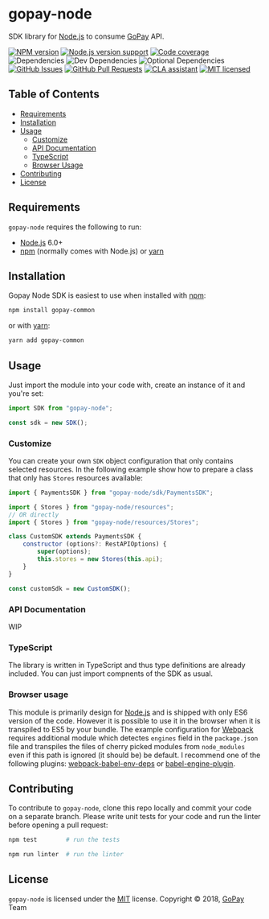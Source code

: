 [node]: https://nodejs.org/
[npm]: https://www.npmjs.com/
[yarn]: https://yarnpkg.com/
[webpack]: https://webpack.js.org/

[gopay-url]: https://gopay.jp/
[npm-url]: https://www.npmjs.com/package/gopay-node
[github-url]: https://github.com/gyro-n/gopay-node/
[github-issues-url]: https://github.com/gyro-n/gopay-node/issues
[github-pr-url]: https://github.com/gyro-n/gopay-node/pulls
[coveralls-url]: https://coveralls.io/github/gyro-n/gopay-node?branch=0.6.4
[license-url]: https://github.com/gyro-n/gopay-node/blob/master/LICENSE
[cla-url]: https://cla-assistant.io/gyro-n/gopay-node

[shield-node]: https://img.shields.io/node/v/gopay-node.svg
[shield-npm]: https://img.shields.io/npm/v/gopay-node.svg
[shield-downloads]: https://img.shields.io/npm/dm/gopay-node.svg
[shield-license]: https://img.shields.io/npm/l/gopay-node.svg
[shield-dependencies]: https://img.shields.io/david/gyro-n/gopay-node.svg
[shield-devDependencies]: https://img.shields.io/david/dev/gyro-n/gopay-node.svg
[shield-optionalDependencies]: https://img.shields.io/david/optional/gyro-n/gopay-node.svg
[shield-coverage]: https://img.shields.io/coveralls/github/gyro-n/gopay-node/0.6.4.svg
[shield-issues]: https://img.shields.io/github/issues/gyro-n/gopay-node.svg
[shield-pullRequests]: https://img.shields.io/github/issues-pr/gyro-n/gopay-node.svg
[shield-cla]: https://cla-assistant.io/readme/badge/gyro-n/gopay-node

gopay-node
==========

SDK library for [Node.js][node] to consume [GoPay][gopay-url] API.

[![NPM version][shield-npm]][npm-url]
[![Node.js version support][shield-node]][node]
[![Code coverage][shield-coverage]][coveralls-url]
![Dependencies][shield-dependencies]
![Dev Dependencies][shield-devDependencies]
![Optional Dependencies][shield-optionalDependencies]
[![GitHub Issues][shield-issues]][github-issues-url]
[![GitHub Pull Requests][shield-pullRequests]][github-pr-url]
[![CLA assistant][shield-cla]][cla-url]
[![MIT licensed][shield-license]][license-url]

Table of Contents
-----------------

  * [Requirements](#requirements)
  * [Installation](#installation)
  * [Usage](#usage)
    * [Customize](#customize)
    * [API Documentation](#api-documentation)
    * [TypeScript](#typescript)
    * [Browser Usage](#browser-usage)
  * [Contributing](#contributing)
  * [License](#license)


Requirements
------------

`gopay-node` requires the following to run:

  * [Node.js][node] 6.0+
  * [npm][npm] (normally comes with Node.js) or [yarn][yarn]


Installation
------------

Gopay Node SDK is easiest to use when installed with [npm][npm]:

```bash
npm install gopay-common
```
or with [yarn][yarn]:
```bash
yarn add gopay-common
```

Usage
-----

Just import the module into your code with, create an instance of it and you're set:

```javascript
import SDK from "gopay-node";

const sdk = new SDK();
```

### Customize

You can create your own `SDK` object configuration that only contains selected resources. In the following example show
how to prepare a class that only has `Stores` resources available:

```javascript
import { PaymentsSDK } from "gopay-node/sdk/PaymentsSDK";

import { Stores } from "gopay-node/resources";
// OR directly
import { Stores } from "gopay-node/resources/Stores";

class CustomSDK extends PaymentsSDK {
    constructor (options?: RestAPIOptions) {
        super(options);
        this.stores = new Stores(this.api);
    }
}

const customSdk = new CustomSDK();
```

### API Documentation

WIP

### TypeScript

The library is written in TypeScript and thus type definitions are already included. You can just import compnents of the SDK as usual.

### Browser usage

This module is primarily design for [Node.js][node] and is shipped with only ES6 version of the code. However it is possible
to use it in the browser when it is transpiled to ES5 by your bundle. The example configuration for [Webpack][webpack] requires
additional module which detectes `engines` field in the `package.json` file and transpiles the files of cherry picked modules
from `node_modules` even if this path is ignored (it should be) be default. I recommend one of the following plugins:
[webpack-babel-env-deps](https://www.npmjs.com/package/webpack-babel-env-deps) or [babel-engine-plugin](https://www.npmjs.com/package/babel-engine-plugin).


Contributing
------------

To contribute to `gopay-node`, clone this repo locally and commit your code on a separate branch. Please write unit tests for your code
and run the linter before opening a pull request:

```bash
npm test        # run the tests
```

```bash
npm run linter  # run the linter
```


License
-------

`gopay-node` is licensed under the [MIT][license-url] license.
Copyright &copy; 2018, [GoPay][gopay-url] Team
